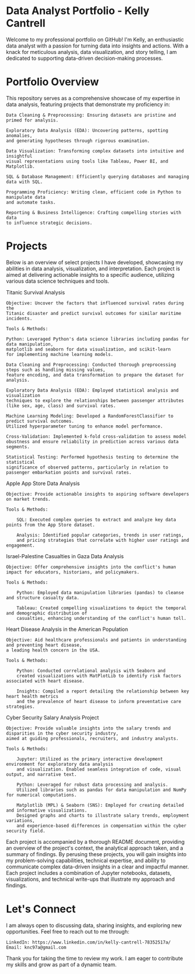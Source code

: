 # Data Analyst Portfolio - Kelly Cantrell
Welcome to my professional portfolio on GitHub! I'm Kelly, an enthusiastic data analyst with a passion for turning data into insights and actions. With a knack for meticulous analysis, data visualization, and story telling, I am dedicated to supporting data-driven decision-making processes.

# Portfolio Overview

This repository serves as a comprehensive showcase of my expertise in data analysis, featuring projects that demonstrate my proficiency in:

    Data Cleaning & Preprocessing: Ensuring datasets are pristine and primed for analysis.
    
    Exploratory Data Analysis (EDA): Uncovering patterns, spotting anomalies, 
    and generating hypotheses through rigorous examination.
    
    Data Visualization: Transforming complex datasets into intuitive and insightful 
    visual representations using tools like Tableau, Power BI, and Matplotlib.
    
    SQL & Database Management: Efficiently querying databases and managing data with SQL.
    
    Programming Proficiency: Writing clean, efficient code in Python to manipulate data 
    and automate tasks.
    
    Reporting & Business Intelligence: Crafting compelling stories with data 
    to influence strategic decisions.

# Projects 

Below is an overview of select projects I have developed, showcasing my abilities in data analysis, visualization, and interpretation. Each project is aimed at delivering actionable insights to a specific audience, utilizing various data science techniques and tools.

Titanic Survival Analysis

    Objective: Uncover the factors that influenced survival rates during the 
    Titanic disaster and predict survival outcomes for similar maritime incidents.

    Tools & Methods:

    Python: Leveraged Python's data science libraries including pandas for data manipulation, 
    matplotlib and seaborn for data visualization, and scikit-learn 
    for implementing machine learning models.

    Data Cleaning and Preprocessing: Conducted thorough preprocessing steps such as handling missing values, 
    feature encoding, and data transformation to prepare the dataset for analysis.

    Exploratory Data Analysis (EDA): Employed statistical analysis and visualization 
    techniques to explore the relationships between passenger attributes (like sex, age, class) and survival rates.

    Machine Learning Modeling: Developed a RandomForestClassifier to predict survival outcomes.
    Utilized hyperparameter tuning to enhance model performance.

    Cross-Validation: Implemented k-fold cross-validation to assess model 
    obustness and ensure reliability in prediction across various data segments.

    Statistical Testing: Performed hypothesis testing to determine the statistical 
    significance of observed patterns, particularly in relation to passenger embarkation points and survival rates.
    
Apple App Store Data Analysis

    Objective: Provide actionable insights to aspiring software developers on market trends.
    
    Tools & Methods:

        SQL: Executed complex queries to extract and analyze key data points from the App Store dataset.
    
        Analysis: Identified popular categories, trends in user ratings, 
        and pricing strategies that correlate with higher user ratings and engagement.

    

Israel-Palestine Casualties in Gaza Data Analysis

    Objective: Offer comprehensive insights into the conflict's human impact for educators, historians, and policymakers.
    
    Tools & Methods:

        Python: Employed data manipulation libraries (pandas) to cleanse and structure casualty data.
    
        Tableau: Created compelling visualizations to depict the temporal and demographic distribution of 
        casualties, enhancing understanding of the conflict's human toll.


Heart Disease Analysis in the American Population

    Objective: Aid healthcare professionals and patients in understanding and preventing heart disease, 
    a leading health concern in the USA.
    
    Tools & Methods:
    
        Python: Conducted correlational analysis with Seaborn and 
        created visualizations with MatPlotLib to identify risk factors associated with heart disease.
    
        Insights: Compiled a report detailing the relationship between key heart health metrics
        and the prevalence of heart disease to inform preventative care strategies.

Cyber Security Salary Analysis Project

    Objective: Provide valuable insights into the salary trends and disparities in the cyber security industry, 
    aimed at guiding professionals, recruiters, and industry analysts. 
    
    Tools & Methods:

        Jupyter: Utilized as the primary interactive development environment for exploratory data analysis 
        and visualization. Enabled seamless integration of code, visual output, and narrative text.

        Python: Leveraged for robust data processing and analysis. 
        Utilized libraries such as pandas for data manipulation and NumPy for numerical computations.

        Matplotlib (MPL) & Seaborn (SNS): Employed for creating detailed and informative visualizations. 
        Designed graphs and charts to illustrate salary trends, employment variations, 
        and experience-based differences in compensation within the cyber security field.
    

Each project is accompanied by a thorough README document, providing an overview of the project's context, the analytical approach taken, and a summary of findings. By perusing these projects, you will gain insights into my problem-solving capabilities, technical expertise, and ability to communicate complex data-driven insights in a clear and impactful manner.
Each project includes a combination of Jupyter notebooks, datasets, visualizations, and technical write-ups that illustrate my approach and findings.

# Let's Connect

I am always open to discussing data, sharing insights, and exploring new opportunities. Feel free to reach out to me through:

    LinkedIn: https://www.linkedin.com/in/kelly-cantrell-78352517a/
    Email: knc97a@gmail.com

Thank you for taking the time to review my work. I am eager to contribute my skills and grow as part of a dynamic team.
